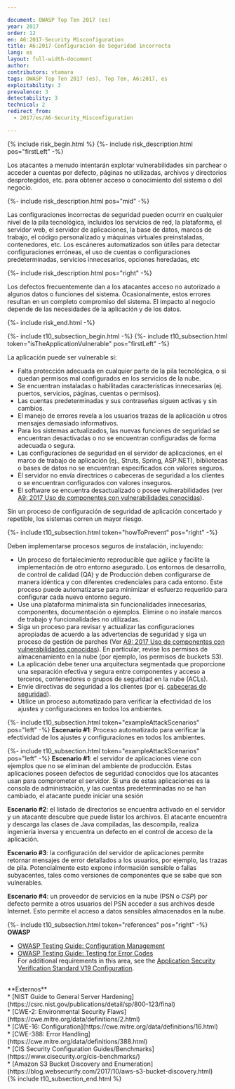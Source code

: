 ```yaml
---

document: OWASP Top Ten 2017 (es)
year: 2017
order: 12
en: A6:2017-Security Misconfiguration
title: A6:2017-Configuración de Seguridad incorrecta
lang: es
layout: full-width-document
author:
contributors: vtamara
tags: OWASP Top Ten 2017 (es), Top Ten, A6:2017, es
exploitability: 3
prevalence: 3
detectability: 3
technical: 2
redirect_from:
  - 2017/es/A6-Security_Misconfiguration

---
```


{% include risk_begin.html %}
{%- include risk_description.html pos="firstLeft" -%}

Los atacantes a menudo intentarán explotar vulnerabilidades sin parchear
o acceder a cuentas por defecto, páginas no utilizadas, archivos y
directorios desprotegidos, etc. para obtener acceso o conocimiento del
sistema o del negocio.

{%- include risk_description.html pos="mid" -%}

Las configuraciones incorrectas de seguridad pueden ocurrir en cualquier 
nivel de la pila tecnológica, incluidos los servicios de red, 
la plataforma, el servidor web, el servidor de aplicaciones, 
la base de datos, marcos de trabajo, el código personalizado y máquinas
virtuales preinstaladas, contenedores, etc. 
Los escáneres automatizados son útiles para detectar configuraciones 
erróneas, el uso de cuentas o configuraciones predeterminadas, 
servicios innecesarios, opciones heredadas, etc

{%- include risk_description.html pos="right" -%}

Los defectos frecuentemente dan a los atacantes acceso no autorizado a
algunos datos o funciones del sistema.
Ocasionalmente, estos errores resultan en un completo compromiso
del sistema. 
El impacto al negocio depende de las necesidades de la aplicación y de los
datos.

{%- include risk_end.html -%}

{%- include t10_subsection_begin.html -%}
{%- include t10_subsection.html token="isTheApplicationVulnerable" pos="firstLeft" -%}

La aplicación puede ser vulnerable si:<br>
* Falta protección adecuada en cualquier parte de la pila
tecnológica, o si quedan permisos mal configurados en los servicios de la
nube.<br>
* Se encuentran instaladas o habilitadas características
innecesarias (ej. puertos, servicios, páginas, cuentas o permisos).<br>
* Las cuentas predeterminadas y sus contraseñas siguen activas y
sin cambios.<br>
* El manejo de errores revela a los usuarios trazas de la aplicación
u otros mensajes demasiado informativos.<br>
* Para los sistemas actualizados, las nuevas funciones de
seguridad se encuentran desactivadas o no se encuentran
configuradas de forma adecuada o segura.<br>
* Las configuraciones de seguridad en el servidor de aplicaciones,
en el marco de trabajo de aplicación (ej., Struts, Spring, ASP.NET),
bibliotecas o bases de datos no se encuentran especificados con
valores seguros.<br>
* El servidor no envía directrices o cabeceras de seguridad a los
clientes o se encuentran configurados con valores inseguros.<br>
* El software se encuentra desactualizado o posee vulnerabilidades
(ver [A9: 2017 Uso de componentes con vulnerabilidades conocidas](A9_2017-Uso_de_componentes_con_vulnerabilidades_conocidas)).<br>

Sin un proceso de configuración de seguridad de aplicación
concertado y repetible, los sistemas corren un mayor riesgo.

{%- include t10_subsection.html token="howToPrevent" pos="right" -%}

Deben implementarse procesos seguros de instalación, incluyendo:<br>
* Un proceso de fortalecimiento reproducible que agilice y facilite la
implementación de otro entorno asegurado. Los entornos de
desarrollo, de control de calidad (QA) y de Producción deben
configurarse de manera idéntica y con diferentes credenciales
para cada entorno. Este proceso puede automatizarse para
minimizar el esfuerzo requerido para configurar cada nuevo
entorno seguro. <br> 
* Use una plataforma minimalista sin funcionalidades
innecesarias, componentes, documentación o ejemplos. Elimine
o no instale marcos de trabajo y funcionalidades no utilizadas.<br>
* Siga un proceso para revisar y actualizar las configuraciones
apropiadas de acuerdo a las advertencias de seguridad y siga
un proceso de gestión de parches (Ver [A9: 2017 Uso de componentes con vulnerabilidades conocidas](A9_2017-Uso_de_componentes_con_vulnerabilidades_conocidas)).
En particular, revise los permisos de almacenamiento en la nube (por ejemplo, 
los permisos de buckets S3).<br>
* La aplicación debe tener una arquitectura segmentada que
proporcione una separación efectiva y segura entre
componentes y acceso a terceros, contenedores o grupos de
seguridad en la nube (ACLs).<br>
* Envíe directivas de seguridad a los clientes (por ej. [cabeceras de seguridad](/www-project-secure-headers)).<br>
* Utilice un proceso automatizado para verificar la efectividad de
los ajustes y configuraciones en todos los ambientes.<br>

{%- include t10_subsection.html token="exampleAttackScenarios" pos="left" -%}
**Escenario #1**: Proceso automatizado para verificar la efectividad de
los ajustes y configuraciones en todos los ambientes.<br>

{%- include t10_subsection.html token="exampleAttackScenarios" pos="left" -%}
**Escenario #1**:  el servidor de aplicaciones viene con ejemplos que
no se eliminan del ambiente de producción. Estas aplicaciones
poseen defectos de seguridad conocidos que los atacantes usan
para comprometer el servidor. Si una de estas aplicaciones es la
consola de administración, y las cuentas predeterminadas no se han
cambiado, el atacante puede iniciar una sesión<br>

**Escenario #2**: el listado de directorios se encuentra activado en el
servidor y un atacante descubre que puede listar los archivos. El
atacante encuentra y descarga las clases de Java compiladas, las
descompila, realiza ingeniería inversa y encuentra un defecto en el
control de acceso de la aplicación.<br>

**Escenario #3**: la configuración del servidor de aplicaciones permite
retornar mensajes de error detallados a los usuarios, por ejemplo,
las trazas de pila. Potencialmente esto expone información sensible
o fallas subyacentes, tales como versiones de componentes que se
sabe que son vulnerables. <br>

**Escenario #4**: un proveedor de servicios en la nube (PSN o _CSP_) por
defecto permite a otros usuarios del PSN acceder a sus archivos
desde Internet. Esto permite el acceso a datos sensibles
almacenados en la nube.<br>

{%- include t10_subsection.html token="references" pos="right" -%}
**OWASP**<br>
* [OWASP Testing Guide: Configuration Management](/www-project-web-security-testing-guide/latest/4-Web_Application_Security_Testing/02-Configuration_and_Deployment_Management_Testing/README)<br>
* [OWASP Testing Guide: Testing for Error Codes](/www-project-web-security-testing-guide/latest/4-Web_Application_Security_Testing/08-Testing_for_Error_Handling/01-Testing_for_Error_Code)<br>
For additional requirements in this area, see the [Application Security Verification Standard V19 Configuration](/www-project-application-security-verification-standard).<br>
<br>
**Externos**<br>
* [NIST Guide to General Server Hardening](https://csrc.nist.gov/publications/detail/sp/800-123/final)<br>
* [CWE-2: Environmental Security Flaws](https://cwe.mitre.org/data/definitions/2.html)<br>
* [CWE-16: Configuration](https://cwe.mitre.org/data/definitions/16.html)<br>
* [CWE-388: Error Handling](https://cwe.mitre.org/data/definitions/388.html)<br>
* [CIS Security Configuration Guides/Benchmarks](https://www.cisecurity.org/cis-benchmarks/)<br>
* [Amazon S3 Bucket Discovery and Enumeration](https://blog.websecurify.com/2017/10/aws-s3-bucket-discovery.html)<br>
{% include t10_subsection_end.html %}
